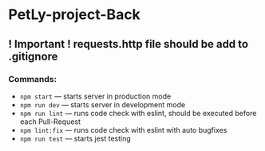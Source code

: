 # PetLy-project-Back

## ! Important ! requests.http file should be add to .gitignore

### Commands:

- `npm start` &mdash; starts server in production mode
- `npm run dev` &mdash; starts server in development mode
- `npm run lint` &mdash; runs code check with eslint, should be executed before each Pull-Request
- `npm lint:fix` &mdash; runs code check with eslint with auto bugfixes
- `npm run test` &mdash; starts jest testing
